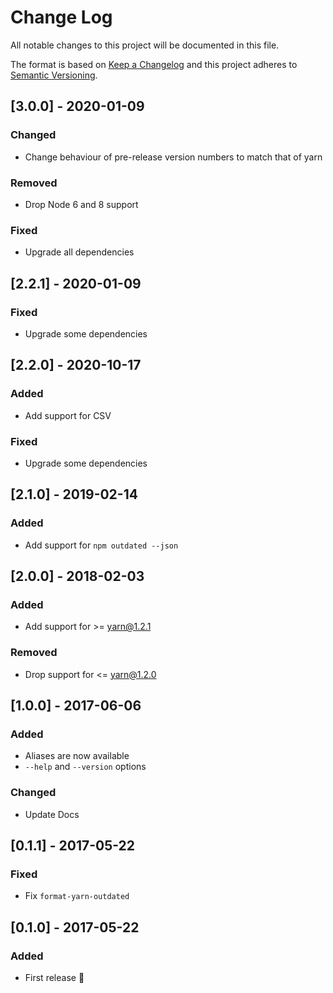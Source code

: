 # Change Log
All notable changes to this project will be documented in this file.

The format is based on [Keep a Changelog](http://keepachangelog.com/)
and this project adheres to [Semantic Versioning](http://semver.org/).

## [3.0.0] - 2020-01-09
### Changed
- Change behaviour of pre-release version numbers to match that of yarn

### Removed
- Drop Node 6 and 8 support

### Fixed
- Upgrade all dependencies

## [2.2.1] - 2020-01-09
### Fixed
- Upgrade some dependencies

## [2.2.0] - 2020-10-17
### Added
- Add support for CSV

### Fixed
- Upgrade some dependencies

## [2.1.0] - 2019-02-14
### Added
- Add support for `npm outdated --json`

## [2.0.0] - 2018-02-03
### Added
- Add support for &gt;= yarn@1.2.1

### Removed
- Drop support for &lt;= yarn@1.2.0

## [1.0.0] - 2017-06-06
### Added
- Aliases are now available
- `--help` and `--version` options

### Changed
- Update Docs

## [0.1.1] - 2017-05-22
### Fixed
- Fix `format-yarn-outdated`

## [0.1.0] - 2017-05-22
### Added
- First release :tada:
